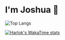 # I'm Joshua 👋
![Top Langs](https://github-readme-stats.vercel.app/api/top-langs/?username=JoshuaMartine&layout=compact)

[![Harlok's WakaTime stats](https://github-readme-stats.vercel.app/api/wakatime?username=JoshuaMartine)](https://github.com/JoshuaMartine/github-readme-stats)
